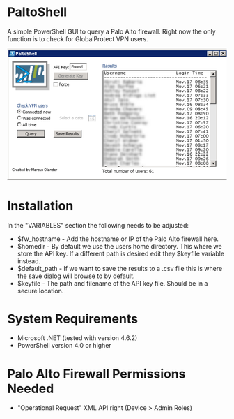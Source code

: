 # PaltoShell
A simple PowerShell GUI to query a Palo Alto firewall.
Right now the only function is to check for GlobalProtect VPN users.

![alt text](https://raw.githubusercontent.com/marcusit/PaltoShell/master/paltoshell.png)

# Installation
In the "VARIABLES" section the following needs to be adjusted:
* $fw_hostname - Add the hostname or IP of the Palo Alto firewall here.
* $homedir - By default we use the users home directory. This where we store the API key. If a different path is desired edit they $keyfile variable instead.
* $default_path - If we want to save the results to a .csv file this is where the save dialog will browse to by default.
* $keyfile - The path and filename of the API key file. Should be in a secure location.

# System Requirements
* Microsoft .NET (tested with version 4.6.2)
* PowerShell version 4.0 or higher

# Palo Alto Firewall Permissions Needed
* "Operational Request" XML API right (Device > Admin Roles)
